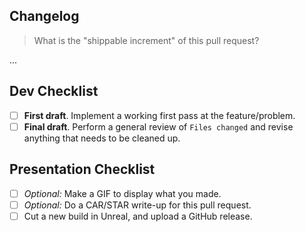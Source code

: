 ## Changelog

> What is the "shippable increment" of this pull request?

...

## Dev Checklist

* [ ] **First draft**. Implement a working first pass at the feature/problem.
* [ ] **Final draft**. Perform a general review of `Files changed` and revise anything that needs to be cleaned up.

## Presentation Checklist

* [ ] *Optional:* Make a GIF to display what you made.
* [ ] *Optional:* Do a CAR/STAR write-up for this pull request.
* [ ] Cut a new build in Unreal, and upload a GitHub release.
